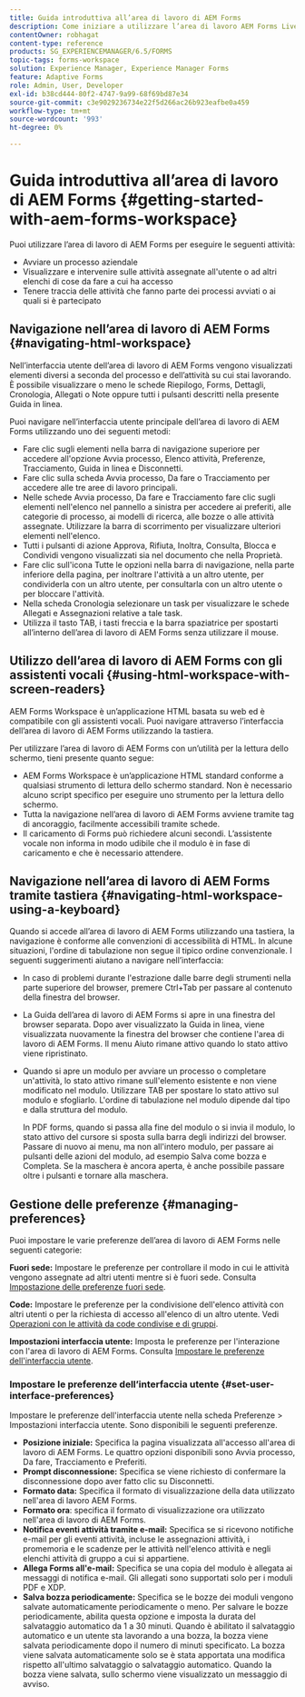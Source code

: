 ```yaml
---
title: Guida introduttiva all’area di lavoro di AEM Forms
description: Come iniziare a utilizzare l’area di lavoro AEM Forms LiveCycle per gestire i processi di automazione aziendale.
contentOwner: robhagat
content-type: reference
products: SG_EXPERIENCEMANAGER/6.5/FORMS
topic-tags: forms-workspace
solution: Experience Manager, Experience Manager Forms
feature: Adaptive Forms
role: Admin, User, Developer
exl-id: b38cd444-80f2-4747-9a99-68f69bd87e34
source-git-commit: c3e9029236734e22f5d266ac26b923eafbe0a459
workflow-type: tm+mt
source-wordcount: '993'
ht-degree: 0%

---
```


# Guida introduttiva all’area di lavoro di AEM Forms {#getting-started-with-aem-forms-workspace}

Puoi utilizzare l’area di lavoro di AEM Forms per eseguire le seguenti attività:

* Avviare un processo aziendale
* Visualizzare e intervenire sulle attività assegnate all&#39;utente o ad altri elenchi di cose da fare a cui ha accesso
* Tenere traccia delle attività che fanno parte dei processi avviati o ai quali si è partecipato

## Navigazione nell’area di lavoro di AEM Forms {#navigating-html-workspace}

Nell’interfaccia utente dell’area di lavoro di AEM Forms vengono visualizzati elementi diversi a seconda del processo e dell’attività su cui stai lavorando. È possibile visualizzare o meno le schede Riepilogo, Forms, Dettagli, Cronologia, Allegati o Note oppure tutti i pulsanti descritti nella presente Guida in linea.

Puoi navigare nell’interfaccia utente principale dell’area di lavoro di AEM Forms utilizzando uno dei seguenti metodi:

* Fare clic sugli elementi nella barra di navigazione superiore per accedere all&#39;opzione Avvia processo, Elenco attività, Preferenze, Tracciamento, Guida in linea e Disconnetti.
* Fare clic sulla scheda Avvia processo, Da fare o Tracciamento per accedere alle tre aree di lavoro principali.
* Nelle schede Avvia processo, Da fare e Tracciamento fare clic sugli elementi nell&#39;elenco nel pannello a sinistra per accedere ai preferiti, alle categorie di processo, ai modelli di ricerca, alle bozze o alle attività assegnate. Utilizzare la barra di scorrimento per visualizzare ulteriori elementi nell&#39;elenco.
* Tutti i pulsanti di azione Approva, Rifiuta, Inoltra, Consulta, Blocca e Condividi vengono visualizzati sia nel documento che nella Proprietà.
* Fare clic sull&#39;icona Tutte le opzioni nella barra di navigazione, nella parte inferiore della pagina, per inoltrare l&#39;attività a un altro utente, per condividerla con un altro utente, per consultarla con un altro utente o per bloccare l&#39;attività.
* Nella scheda Cronologia selezionare un task per visualizzare le schede Allegati e Assegnazioni relative a tale task.
* Utilizza il tasto TAB, i tasti freccia e la barra spaziatrice per spostarti all’interno dell’area di lavoro di AEM Forms senza utilizzare il mouse.

## Utilizzo dell’area di lavoro di AEM Forms con gli assistenti vocali {#using-html-workspace-with-screen-readers}

AEM Forms Workspace è un’applicazione HTML basata su web ed è compatibile con gli assistenti vocali. Puoi navigare attraverso l’interfaccia dell’area di lavoro di AEM Forms utilizzando la tastiera.

Per utilizzare l’area di lavoro di AEM Forms con un’utilità per la lettura dello schermo, tieni presente quanto segue:

* AEM Forms Workspace è un’applicazione HTML standard conforme a qualsiasi strumento di lettura dello schermo standard. Non è necessario alcuno script specifico per eseguire uno strumento per la lettura dello schermo.
* Tutta la navigazione nell’area di lavoro di AEM Forms avviene tramite tag di ancoraggio, facilmente accessibili tramite schede.
* Il caricamento di Forms può richiedere alcuni secondi. L’assistente vocale non informa in modo udibile che il modulo è in fase di caricamento e che è necessario attendere.

## Navigazione nell’area di lavoro di AEM Forms tramite tastiera {#navigating-html-workspace-using-a-keyboard}

Quando si accede all’area di lavoro di AEM Forms utilizzando una tastiera, la navigazione è conforme alle convenzioni di accessibilità di HTML. In alcune situazioni, l&#39;ordine di tabulazione non segue il tipico ordine convenzionale. I seguenti suggerimenti aiutano a navigare nell’interfaccia:

* In caso di problemi durante l&#39;estrazione dalle barre degli strumenti nella parte superiore del browser, premere Ctrl+Tab per passare al contenuto della finestra del browser.
* La Guida dell’area di lavoro di AEM Forms si apre in una finestra del browser separata. Dopo aver visualizzato la Guida in linea, viene visualizzata nuovamente la finestra del browser che contiene l&#39;area di lavoro di AEM Forms. Il menu Aiuto rimane attivo quando lo stato attivo viene ripristinato.
* Quando si apre un modulo per avviare un processo o completare un&#39;attività, lo stato attivo rimane sull&#39;elemento esistente e non viene modificato nel modulo. Utilizzare TAB per spostare lo stato attivo sul modulo e sfogliarlo. L&#39;ordine di tabulazione nel modulo dipende dal tipo e dalla struttura del modulo.

  In PDF forms, quando si passa alla fine del modulo o si invia il modulo, lo stato attivo del cursore si sposta sulla barra degli indirizzi del browser. Passare di nuovo ai menu, ma non all&#39;intero modulo, per passare ai pulsanti delle azioni del modulo, ad esempio Salva come bozza e Completa. Se la maschera è ancora aperta, è anche possibile passare oltre i pulsanti e tornare alla maschera.

## Gestione delle preferenze {#managing-preferences}

Puoi impostare le varie preferenze dell’area di lavoro di AEM Forms nelle seguenti categorie:

**Fuori sede:** Impostare le preferenze per controllare il modo in cui le attività vengono assegnate ad altri utenti mentre si è fuori sede. Consulta [Impostazione delle preferenze fuori sede](todo-lists.md#setting-out-of-office-preferences).

**Code:** Impostare le preferenze per la condivisione dell&#39;elenco attività con altri utenti o per la richiesta di accesso all&#39;elenco di un altro utente. Vedi [Operazioni con le attività da code condivise e di gruppi](todo-lists.md#working-with-tasks-from-group-and-shared-queues).

**Impostazioni interfaccia utente:** Imposta le preferenze per l&#39;interazione con l&#39;area di lavoro di AEM Forms. Consulta [Impostare le preferenze dell&#39;interfaccia utente](#set-user-interface-preferences).

### Impostare le preferenze dell’interfaccia utente {#set-user-interface-preferences}

Impostare le preferenze dell&#39;interfaccia utente nella scheda Preferenze > Impostazioni interfaccia utente. Sono disponibili le seguenti preferenze.

* **Posizione iniziale:** Specifica la pagina visualizzata all&#39;accesso all&#39;area di lavoro di AEM Forms. Le quattro opzioni disponibili sono Avvia processo, Da fare, Tracciamento e Preferiti.
* **Prompt disconnessione:** Specifica se viene richiesto di confermare la disconnessione dopo aver fatto clic su Disconnetti.
* **Formato data:** Specifica il formato di visualizzazione della data utilizzato nell&#39;area di lavoro AEM Forms.
* **Formato ora**: specifica il formato di visualizzazione ora utilizzato nell&#39;area di lavoro di AEM Forms.
* **Notifica eventi attività tramite e-mail:** Specifica se si ricevono notifiche e-mail per gli eventi attività, incluse le assegnazioni attività, i promemoria e le scadenze per le attività nell&#39;elenco attività e negli elenchi attività di gruppo a cui si appartiene.
* **Allega Forms all&#39;e-mail:** Specifica se una copia del modulo è allegata ai messaggi di notifica e-mail. Gli allegati sono supportati solo per i moduli PDF e XDP.
* **Salva bozza periodicamente:** Specifica se le bozze dei moduli vengono salvate automaticamente periodicamente o meno. Per salvare le bozze periodicamente, abilita questa opzione e imposta la durata del salvataggio automatico da 1 a 30 minuti. Quando è abilitato il salvataggio automatico e un utente sta lavorando a una bozza, la bozza viene salvata periodicamente dopo il numero di minuti specificato. La bozza viene salvata automaticamente solo se è stata apportata una modifica rispetto all&#39;ultimo salvataggio o salvataggio automatico. Quando la bozza viene salvata, sullo schermo viene visualizzato un messaggio di avviso.
